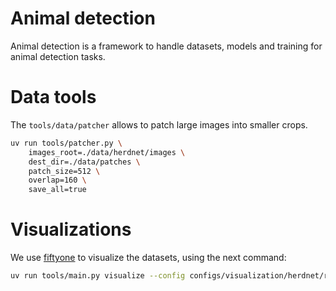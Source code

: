 # Animal detection 

Animal detection is a framework to handle datasets, models and training for animal detection tasks.

# Data tools

The `tools/data/patcher` allows to patch large images into smaller crops.

```bash
uv run tools/patcher.py \
    images_root=./data/herdnet/images \
    dest_dir=./data/patches \
    patch_size=512 \
    overlap=160 \
    save_all=true
```

# Visualizations

We use [fiftyone](https://github.com/voxel51/fiftyone) to visualize the datasets, using the next command:

```bash
uv run tools/main.py visualize --config configs/visualization/herdnet/raw/train.yaml
```
